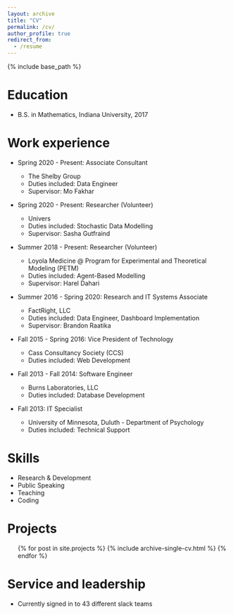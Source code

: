 ```yaml
---
layout: archive
title: "CV"
permalink: /cv/
author_profile: true
redirect_from:
  - /resume
---
```


{% include base_path %}

Education
======
* B.S. in Mathematics, Indiana University, 2017

Work experience
======
* Spring 2020 - Present: Associate Consultant
  * The Shelby Group
  * Duties included: Data Engineer
  * Supervisor: Mo Fakhar

* Spring 2020 - Present: Researcher (Volunteer)
  * Univers
  * Duties included: Stochastic Data Modelling
  * Supervisor: Sasha Gutfraind

* Summer 2018 - Present: Researcher (Volunteer)
  * Loyola Medicine @ Program for Experimental and Theoretical Modeling (PETM)
  * Duties included: Agent-Based Modelling
  * Supervisor: Harel Dahari

* Summer 2016 - Spring 2020: Research and IT Systems Associate
  * FactRight, LLC
  * Duties included: Data Engineer, Dashboard Implementation
  * Supervisor: Brandon Raatika

* Fall 2015 - Spring 2016: Vice President of Technology
  * Cass Consultancy Society (CCS)
  * Duties included: Web Development
  
* Fall 2013 - Fall 2014: Software Engineer
  * Burns Laboratories, LLC
  * Duties included: Database Development

* Fall 2013: IT Specialist
  * University of Minnesota, Duluth - Department of Psychology
  * Duties included: Technical Support
  
Skills
======
* Research & Development
* Public Speaking
* Teaching
* Coding

Projects
======
  <ul>{% for post in site.projects %}
    {% include archive-single-cv.html %}
  {% endfor %}</ul>
  
  
Service and leadership
======
* Currently signed in to 43 different slack teams
